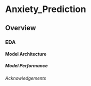 # Anxiety_Prediction
## Overview
### EDA
#### Model Architecture
##### Model Performance 
###### Acknowledgements

   
